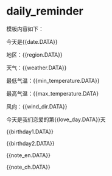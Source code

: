 # daily_reminder

模板内容如下：

今天是{{date.DATA}}

 地区：{{region.DATA}}

 天气：{{weather.DATA}}

 最低气温：{{min_temperature.DATA}} 

最高气温：{{max_temperature.DATA} 

风向：{{wind_dir.DATA}}

 今天是我们恋爱的第{{love_day.DATA}}天

 {{birthday1.DATA}} 

{{birthday2.DATA}}

 {{note_en.DATA}} 

{{note_ch.DATA}}

